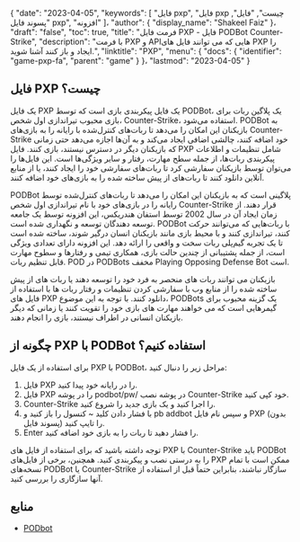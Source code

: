 {
  "date": "2023-04-05",
  "keywords": [
"فایل pxp",
"فایل pxp چیست",
"فایل",
"پسوند فایل pxp",
"افزونه"
]،
  "author": {
    "display_name": "Shakeel Faiz"
}،
  "draft": "false",
  "toc": true,
  "title": "فرمت فایل PXP - فایل PODBot Counter-Strike",
  "description": "با فرمت PXP و APIهایی که می توانند فایل های PXP را ایجاد و باز کنند آشنا شوید.",
  "linktitle": "PXP",
  "menu": {
    "docs": {
      "identifier": "game-pxp-fa",
      "parent": "game"
}
}،
  "lastmod": "2023-04-05"
}

## فایل PXP چیست؟

یک فایل PXP یک فایل پیکربندی بازی است که توسط PODBot، یک پلاگین ربات برای بازی محبوب تیراندازی اول شخص، Counter-Strike، استفاده می‌شود. PODBot به بازیکنان این امکان را می‌دهد تا ربات‌های کنترل‌شده با رایانه را به بازی‌های Counter-Strike خود اضافه کنند، چالشی اضافی ایجاد می‌کند و به آن‌ها اجازه می‌دهد حتی زمانی که بازیکنان دیگر در دسترس نیستند، بازی کنند. فایل PXP شامل تنظیمات و اطلاعات پیکربندی ربات‌ها، از جمله سطح مهارت، رفتار و سایر ویژگی‌ها است. این فایل‌ها را می‌توان توسط بازیکنان سفارشی کرد تا ربات‌های سفارشی خود را ایجاد کنند، یا از منابع آنلاین دانلود کنند تا ربات‌های از پیش ساخته شده را به بازی‌های خود اضافه کنند.

PODBot پلاگینی است که به بازیکنان این امکان را می‌دهد تا ربات‌های کنترل‌شده توسط رایانه را در بازی‌های خود با نام تیراندازی اول شخص Counter-Strike قرار دهند. از زمان ایجاد آن در سال 2002 توسط استفان هندریکس، این افزونه توسط یک جامعه توسعه دهندگان توسعه و نگهداری شده است. PODBot با ربات‌هایی که می‌توانند حرکت کنند، تیراندازی کنند و با محیط بازی مانند بازیکنان انسان درگیر شوند، ساخته شده است تا یک تجربه گیم‌پلی ربات سخت و واقعی را ارائه دهد. این افزونه دارای تعدادی ویژگی است، از جمله پشتیبانی از چندین حالت بازی، همکاری تیمی و رفتارها و سطوح مهارت قابل تنظیم ربات. POD در PODBots مخفف Playing Opposing Defense Bot است.

بازیکنان می توانند ربات های منحصر به فرد خود را توسعه دهند یا ربات های از پیش ساخته شده را از منابع وب با سفارشی کردن تنظیمات و رفتار ربات ها با استفاده از فایل های PXP دانلود کنند. با توجه به این موضوع، PODBots یک گزینه محبوب برای گیمرهایی است که می خواهند مهارت های بازی خود را تقویت کنند یا زمانی که دیگر بازیکنان انسانی در اطراف نیستند، بازی را انجام دهند.

## چگونه از PXP با PODBot استفاده کنیم؟

برای استفاده از یک فایل PXP با PODBot، مراحل زیر را دنبال کنید:

1. فایل PXP را در رایانه خود پیدا کنید.
2. فایل PXP را در پوشه podbot/pw/ در پوشه نصب Counter-Strike خود کپی کنید.
3. Counter-Strike را اجرا کنید و یک بازی جدید را شروع کنید.
4. با فشار دادن کلید ~ کنسول را باز کنید و pb addbot و سپس نام فایل PXP (بدون پسوند فایل) را تایپ کنید.
5. Enter را فشار دهید تا ربات را به بازی خود اضافه کنید.

توجه داشته باشید که برای استفاده از فایل های PXP با Counter-Strike باید PODBot را به درستی نصب و پیکربندی کنید. همچنین، برخی از فایل‌های PXP ممکن است با تمام نسخه‌های PODBot یا Counter-Strike سازگار نباشند، بنابراین حتماً قبل از استفاده از آنها سازگاری را بررسی کنید.

## منابع
* [PODbot](https://counterstrike.fandom.com/wiki/Bot)


